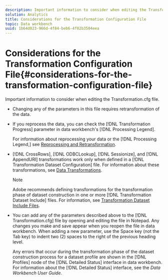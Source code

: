 ```yaml
---
description: Important information to consider when editing the Transformation.cfg file.
solution: Analytics
title: Considerations for the Transformation Configuration File
topic: Data workbench
uuid: 1b64d023-966d-4f84-beb6-4f02b3504eea
---
```


# Considerations for the Transformation Configuration File{#considerations-for-the-transformation-configuration-file}

Important information to consider when editing the Transformation.cfg file.

* Changing any of the parameters in this file requires retransformation of the data. 
* If you reprocess the data, you can check the [!DNL Transformation Progress] parameter in data workbench's [!DNL Processing Legend].

  For information about reprocessing your data or the [!DNL Processing Legend,] see [Reprocessing and Retransformation](../../../home/c-dataset-const-proc/c-reproc-retrans/c-unst-reproc-retrans.md).

* [!DNL CrossRows], [!DNL ODBCLookup], [!DNL Sessionize], and [!DNL AppendURI] transformations work only when defined in a [!DNL Transformation Dataset Configuration] file. For information about these transformations, see [Data Transformations](../../../home/c-dataset-const-proc/c-data-trans/c-abt-transf.md).

  >[!NOTE]
  >
  >Adobe recommends defining transformations for the transformation phase of dataset construction in one or more [!DNL Transformation Dataset Include] files. For information, see [Transformation Dataset Include Files](../../../home/c-dataset-const-proc/c-dataset-inc-files/c-types-dataset-inc-files/c-trans-dataset-inc-files.md#concept-c64aa78ed9ce40b8a0f4932c82ff5ace).

* You can add any of the parameters described above to the [!DNL Transformation.cfg] file by opening and editing the file in Notepad. Any changes you make and save appear when you reopen the file in data workbench. When adding a new parameter, use the Space key (not the Tab key) to indent two (2) spaces to the right of the previous heading level.

  Any errors that occur during the transformation phase of the dataset construction process for a dataset profile are shown in the [!DNL Profiles] node of the [!DNL Detailed Status] interface in data workbench. For information about the [!DNL Detailed Status] interface, see the *Data Workbench User Guide*.

